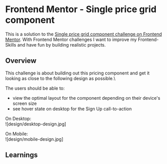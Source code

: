 # Frontend Mentor - Single price grid component

This is a solution to the [Single price grid component challenge on Frontend Mentor](https://www.frontendmentor.io/challenges/single-price-grid-component-5ce41129d0ff452fec5abbbc).
With Frontend Mentor challenges I want to improve my Frontend-Skills and have fun by
building realistic projects.



## Overview

This challenge is about building out this pricing component and get it looking as close
to the following design as possible.\

The users should be able to:
- view the optimal layout for the component depending on their device's screen size
- see hover state on desktop for the Sign Up call-to-action

On Desktop:\
![design/desktop-design.jpg]

On Mobile:\
![design/mobile-design.jpg]


## Learnings
